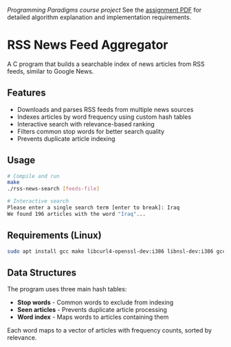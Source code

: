 *Programming Paradigms course project*
See the [assignment PDF](https://github.com/Gdzagaa1/paradigms-04/blob/master/17-Assignment-4-RSS.pdf)  for detailed algorithm explanation and implementation requirements.
# RSS News Feed Aggregator

A C program that builds a searchable index of news articles from RSS feeds, similar to Google News.

## Features

- Downloads and parses RSS feeds from multiple news sources
- Indexes articles by word frequency using custom hash tables
- Interactive search with relevance-based ranking
- Filters common stop words for better search quality
- Prevents duplicate article indexing

## Usage

```bash
# Compile and run
make
./rss-news-search [feeds-file]

# Interactive search
Please enter a single search term [enter to break]: Iraq
We found 196 articles with the word "Iraq"...
```

## Requirements (Linux)

```bash
sudo apt install gcc make libcurl4-openssl-dev:i386 libnsl-dev:i386 gcc-multilib
```

## Data Structures

The program uses three main hash tables:
- **Stop words** - Common words to exclude from indexing
- **Seen articles** - Prevents duplicate article processing  
- **Word index** - Maps words to articles containing them

Each word maps to a vector of articles with frequency counts, sorted by relevance.
